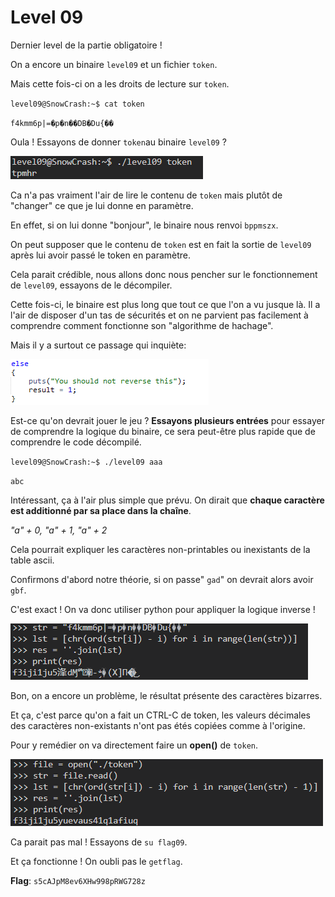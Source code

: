 # Level 09
Dernier level de la partie obligatoire !

On a encore un binaire `level09` et un fichier `token`.

Mais cette fois-ci on a les droits de lecture sur `token`.

`level09@SnowCrash:~$ cat token`

`f4kmm6p|=�p�n��DB�Du{��`

Oula ! Essayons de donner `token`au binaire `level09` ?

![*token.png*](./token.png)

Ca n'a pas vraiment l'air de lire le contenu de `token` mais plutôt de "changer" ce que je lui donne en paramètre.

En effet, si on lui donne "bonjour", le binaire nous renvoi `bppmszx`.

On peut supposer que le contenu de `token` est en fait la sortie de `level09` après lui avoir passé le token en paramètre.

Cela parait crédible, nous allons donc nous pencher sur le fonctionnement de `level09`, essayons de le décompiler.

Cette fois-ci, le binaire est plus long que tout ce que l'on a vu jusque là. Il a l'air de disposer d'un tas de sécurités et on ne parvient pas facilement à comprendre comment fonctionne son "algorithme de hachage".

Mais il y a surtout ce passage qui inquiète:

![*nope.png*](./nope.png)

Est-ce qu'on devrait jouer le jeu ? **Essayons plusieurs entrées** pour essayer de comprendre la logique du binaire, ce sera peut-être plus rapide que de comprendre le code décompilé.

`level09@SnowCrash:~$ ./level09 aaa`

`abc`

Intéressant, ça à l'air plus simple que prévu. On dirait que **chaque caractère est additionné par sa place dans la chaîne**.

*"a" + 0, "a" + 1, "a" + 2*

Cela pourrait expliquer les caractères non-printables ou inexistants de la table ascii.

Confirmons d'abord notre théorie, si on passe" `gad`" on devrait alors avoir `gbf`.

C'est exact ! On va donc utiliser python pour appliquer la logique inverse !

![*firsttry.png*](./firsttry.png)

Bon, on a encore un problème, le résultat présente des caractères bizarres. 

Et ça, c'est parce qu'on a fait un CTRL-C de token, les valeurs décimales des caractères non-existants n'ont pas étés copiées comme à l'origine.

Pour y remédier on va directement faire un **open()** de `token`.

![*secondtry.png*](./secondtry.png)

Ca parait pas mal ! Essayons de `su flag09`.

Et ça fonctionne ! On oubli pas le `getflag`.

**Flag**: `s5cAJpM8ev6XHw998pRWG728z`


